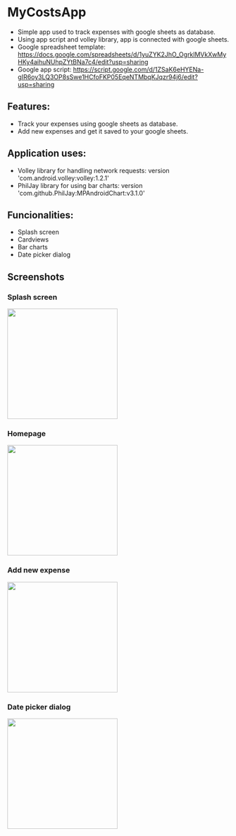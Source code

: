 # MyCostsApp
- Simple app used to track expenses with google sheets as database.
- Using app script and volley library, app is connected with google sheets.
- Google spreadsheet template: https://docs.google.com/spreadsheets/d/1yuZYK2JhO_OgrklMVkXwMyHKy4aihuNUhpZYtBNa7c4/edit?usp=sharing
- Google app script: https://script.google.com/d/1ZSaK6eHYENa-gIR6oy3LQ3OP8sSwe1HCfoFKP05EqeNTMbqKJqzr94j6/edit?usp=sharing

## Features:
* Track your expenses using google sheets as database.
* Add new expenses and get it saved to your google sheets.

## Application uses:
* Volley library for handling network requests: version 'com.android.volley:volley:1.2.1'
* PhilJay library for using bar charts: version 'com.github.PhilJay:MPAndroidChart:v3.1.0'

## Funcionalities:
* Splash screen
* Cardviews
* Bar charts
* Date picker dialog

## Screenshots

### Splash screen
<img src="https://user-images.githubusercontent.com/123309964/226008172-4ad2f43c-7725-46bc-acd0-3b8f6191c3b0.png" width="250">

### Homepage
<img src="https://user-images.githubusercontent.com/123309964/226009103-56265183-d514-4f7d-8a21-b853f200dbdd.png" width="250">

### Add new expense
<img src="https://user-images.githubusercontent.com/123309964/226010146-e96c85b5-e549-46dd-ad7b-cbfc1011d496.png" width="250">

### Date picker dialog
<img src="https://user-images.githubusercontent.com/123309964/226010484-9f800257-0a14-4e74-b83b-05e460135ed4.png" width="250">
